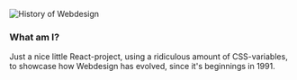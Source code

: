 ![History of Webdesign](https://res.cloudinary.com/dr24t0rw2/image/upload/v1655476364/Thumbnail_xqljgs.png)

### What am I?

Just a nice little React-project, using a ridiculous amount of CSS-variables, to showcase how Webdesign has evolved, since it's beginnings in 1991.
